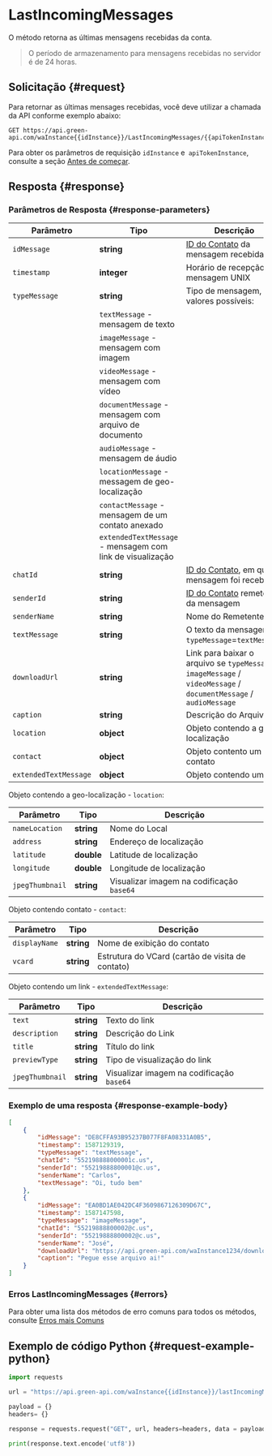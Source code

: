 # LastIncomingMessages

O método retorna as últimas mensagens recebidas da conta.

> O período de armazenamento para mensagens recebidas no servidor é de 24 horas.

## Solicitação {#request}

Para retornar as últimas mensages recebidas, você deve utilizar a chamada da API conforme exemplo abaixo:

```
GET https://api.green-api.com/waInstance{{idInstance}}/LastIncomingMessages/{{apiTokenInstance}}
```

Para obter os parâmetros de requisição `idInstance` e` apiTokenInstance`, consulte a seção [Antes de começar](../../before-start.md#params).

## Resposta {#response}

### Parâmetros de Resposta {#response-parameters}

Parâmetro | Tipo | Descrição
----- | ----- | ----- 
`idMessage` | **string** | [ID do Contato](../chat-id.md) da mensagem recebida
`timestamp` | **integer** | Horário de recepção da mensagem UNIX
`typeMessage` | **string** | Tipo de mensagem, valores possíveis:
| | `textMessage` - mensagem de texto
| | `imageMessage` - mensagem com imagem
| | `videoMessage` - mensagem com vídeo
| | `documentMessage` - mensagem com arquivo de documento
| | `audioMessage` - mensagem de áudio
| | `locationMessage` - messagem de geo-localização
| | `contactMessage` - mensagem de um contato anexado
| | `extendedTextMessage` - mensagem com link de visualização
`chatId` | **string** | [ID do Contato](../chat-id.md), em que a mensagem foi recebida
`senderId` | **string** | [ID do Contato](../chat-id.md#corr) remetente da mensagem
`senderName` | **string** | Nome do Remetente
`textMessage` | **string** | O texto da mensagem se `typeMessage`=`textMessage`
`downloadUrl` | **string** | Link para baixar o arquivo se `typeMessage` =` imageMessage` / `videoMessage` /` documentMessage` / `audioMessage`
`caption` | **string** | Descrição do Arquivo
`location` | **object** | Objeto contendo a geo-localização
`contact` | **object** | Objeto contento um contato
`extendedTextMessage` | **object** | Objeto contendo um link

Objeto contendo a geo-localização - `location`:

Parâmetro | Tipo | Descrição
----- | ----- | ----- 
`nameLocation` | **string** | Nome do Local
`address` | **string** | Endereço de localização
`latitude` | **double** | Latitude de localização
`longitude` | **double** | Longitude de localização
`jpegThumbnail` | **string** | Visualizar imagem na codificação `base64`

Objeto contendo contato - `contact`:

Parâmetro | Tipo | Descrição
----- | ----- | ----- 
`displayName` | **string** | Nome de exibição do contato
`vcard` | **string** | Estrutura do VCard (cartão de visita de contato)

Objeto contendo um link - `extendedTextMessage`:

Parâmetro | Tipo | Descrição
----- | ----- | ----- 
`text` | **string** | Texto do link
`description` | **string** | Descrição do Link
`title` | **string** | Título do link
`previewType` | **string** | Tipo de visualização do link
`jpegThumbnail` | **string** | Visualizar imagem na codificação `base64`

### Exemplo de uma resposta {#response-example-body}

```json
[
    {
        "idMessage": "DE8CFFA93B95237B077F8FA08331A0B5",
        "timestamp": 1587129319,
        "typeMessage": "textMessage",
        "chatId": "552198888000001c.us",
        "senderId": "55219888800001@c.us",
        "senderName": "Carlos",
        "textMessage": "Oi, tudo bem"
    },
    {
        "idMessage": "EA0BD1AE042DC4F3609867126309D67C",
        "timestamp": 1587147598,
        "typeMessage": "imageMessage",
        "chatId": "55219888800002@c.us",
        "senderId": "55219888800002@c.us",
        "senderName": "José",
        "downloadUrl": "https://api.green-api.com/waInstance1234/downloadFile/EA1BD1AE042DC4F3609867126309D67C",
        "caption": "Pegue esse arquivo ai!"
    }
]
```

### Erros LastIncomingMessages {#errors}

Para obter uma lista dos métodos de erro comuns para todos os métodos, consulte [Erros mais Comuns](../common-errors.md)

## Exemplo de código Python  {#request-example-python}

```python
import requests

url = "https://api.green-api.com/waInstance{{idInstance}}/lastIncomingMessages/{{apiTokenInstance}}"

payload = {}
headers= {}

response = requests.request("GET", url, headers=headers, data = payload)

print(response.text.encode('utf8'))
```